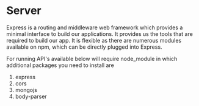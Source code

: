# Server

Express is a routing and middleware web framework which provides a minimal interface to build our applications.
It provides us the tools that are required to build our app. 
It is flexible as there are numerous modules available on npm, which can be directly plugged into Express.

For running API's available below will require node_module in which additional packages you need to install are 
1. express
2. cors
3. mongojs
4. body-parser